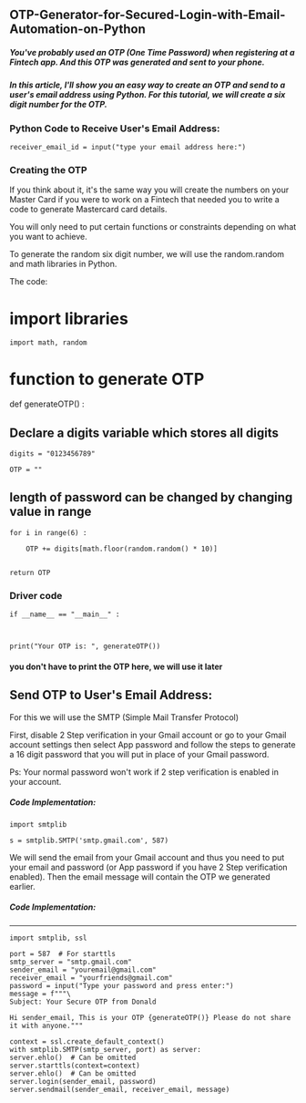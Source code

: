 ## OTP-Generator-for-Secured-Login-with-Email-Automation-on-Python

##### You've probably used an OTP (One Time Password) when registering at a Fintech app. And this OTP was generated and sent to your phone.  

##### In this article, I'll show you an easy way to create an OTP and send to a user's email address using Python. For this tutorial, we will create a six digit number for the OTP.


### Python Code to Receive User's Email Address:

	receiver_email_id = input("type your email address here:") 


### Creating the OTP 
If you think about it, it's the same way you will create the numbers on your Master Card if you were to work on a Fintech that needed you to write a code to generate Mastercard card details. 

You will only need to put certain functions or constraints depending on what you want to achieve. 

To generate the random six digit number, we will use the random.random and math libraries in Python. 

The code:

# import libraries 

	import math, random
 
# function to generate OTP

def generateOTP() :
 

## Declare a digits variable which stores all digits 

    digits = "0123456789"

    OTP = ""
 

   ## length of password can be changed by changing value in range

    for i in range(6) :

        OTP += digits[math.floor(random.random() * 10)]
 

    return OTP
 
### Driver code

	if __name__ == "__main__" :

     

    print("Your OTP is: ", generateOTP())
#### you don't have to print the OTP here, we will use it later


## Send OTP to User's Email Address:
For this we will use the SMTP (Simple Mail Transfer Protocol) 

First, disable 2 Step verification in your Gmail account or go to your Gmail account settings then select App password and follow the steps to generate a 16 digit password that you will put in place of your Gmail password. 

Ps: Your normal password won't work if 2 step verification is enabled in your account. 

##### Code Implementation:

	import smtplib

	s = smtplib.SMTP('smtp.gmail.com', 587)

We will send the email from your Gmail account and thus you need to put your email and password (or App password if you have 2 Step verification enabled). Then the email message will contain the OTP we generated earlier.

##### Code Implementation:

------------------------------------------

	import smtplib, ssl

	port = 587  # For starttls
	smtp_server = "smtp.gmail.com"
	sender_email = "youremail@gmail.com"
	receiver_email = "yourfriends@gmail.com"
	password = input("Type your password and press enter:")
	message = f"""\
	Subject: Your Secure OTP from Donald

	Hi sender_email, This is your OTP {generateOTP()} Please do not share it with anyone."""

	context = ssl.create_default_context()
	with smtplib.SMTP(smtp_server, port) as server:
    server.ehlo()  # Can be omitted
    server.starttls(context=context)
    server.ehlo()  # Can be omitted
    server.login(sender_email, password)
    server.sendmail(sender_email, receiver_email, message)
